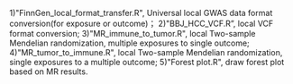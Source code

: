 1)"FinnGen_local_format_transfer.R", Universal local GWAS data format conversion(for exposure or outcome)；
2)"BBJ_HCC_VCF.R”, local VCF format conversion;
3)"MR_immune_to_tumor.R", local Two-sample Mendelian randomization, multiple exposures to single outcome;
4)"MR_tumor_to_immune.R", local Two-sample Mendelian randomization, single exposures to a multiple outcome;
5)"Forest plot.R", draw forest plot based on MR results.
